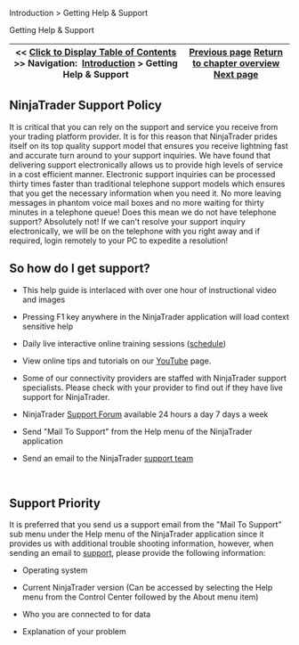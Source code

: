 ﻿
Introduction > Getting Help & Support

Getting Help & Support

| << [Click to Display Table of Contents](getting_help__support.md) >> **Navigation:**     [Introduction](introduction-1.md) > Getting Help & Support | [Previous page](getting_started_operations-1.md) [Return to chapter overview](introduction-1.md) [Next page](learning_to_use_ninjatrader-1.md) |
| --- | --- |
## NinjaTrader Support Policy
It is critical that you can rely on the support and service you receive from your trading platform provider. It is for this reason that NinjaTrader prides itself on its top quality support model that ensures you receive lightning fast and accurate turn around to your support inquiries. We have found that delivering support electronically allows us to provide high levels of service in a cost efficient manner. Electronic support inquiries can be processed thirty times faster than traditional telephone support models which ensures that you get the necessary information when you need it. No more leaving messages in phantom voice mail boxes and no more waiting for thirty minutes in a telephone queue! Does this mean we do not have telephone support? Absolutely not! If we can't resolve your support inquiry electronically, we will be on the telephone with you right away and if required, login remotely to your PC to expedite a resolution! 
 
## So how do I get support?
- This help guide is interlaced with over one hour of instructional video and images 

- Pressing F1 key anywhere in the NinjaTrader application will load context sensitive help 

- Daily live interactive online training sessions ([schedule](https://ninjatrader.com/futures/livestreams))

- View online tips and tutorials on our [YouTube](https://www.youtube.com/user/NinjaTraderLLC) page.

- Some of our connectivity providers are staffed with NinjaTrader support specialists. Please check with your provider to find out if they have live support for NinjaTrader. 

- NinjaTrader [Support Forum](https://forum.ninjatrader.com/) available 24 hours a day 7 days a week 

- Send "Mail To Support" from the Help menu of the NinjaTrader application 

- Send an email to the NinjaTrader [support team](/cdn-cgi/l/email-protection#483824293c2e273a253b3d3838273a3c0826212622293c3a292c2d3a662b2725)

 
## Support Priority 
It is preferred that you send us a support email from the "Mail To Support" sub menu under the Help menu of the NinjaTrader application since it provides us with additional trouble shooting information, however, when sending an email to [support](/cdn-cgi/l/email-protection#b7c7dbd6c3d1d8c5dac4c2c7c7d8c5c3f7d9ded9ddd6c3c5d6d3d2c599d4d8da), please provide the following information:
- Operating system 

- Current NinjaTrader version (Can be accessed by selecting the Help menu from the Control Center followed by the About menu item) 

- Who you are connected to for data

- Explanation of your problem 
